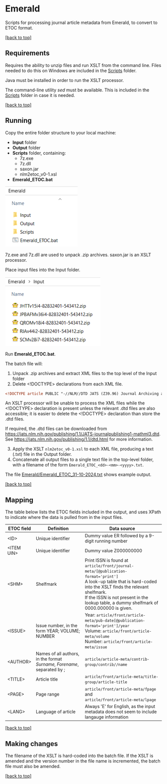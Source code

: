 # Emerald <a id="Emerald"/>
Scripts for processing journal article metadata from Emerald, to convert to ETOC format.

[[back to top]](#Emerald)

## Requirements

Requires the ability to unzip files and run XSLT from the command line. 
Files needed to do this on Windows are included in the [Scripts](https://github.com/victoriamorris/ETOC/tree/main/Emerald/Scripts) folder.

Java must be installed in order to run the XSLT processor.

The command-line utility _sed_ must be available. This is included in the [Scripts](https://github.com/victoriamorris/ETOC/tree/main/Emerald/Scripts) folder in case it is needed.

[[back to top]](#Emerald)

## Running

Copy the entire folder structure to your local machine:
- **Input** folder
- **Output** folder
- **Scripts** folder, containing:
  - 7z.exe
  - 7z.dll
  - saxon.jar
  - nlm2etoc_v0-1.xsl
- **Emerald_ETOC.bat**

![Set up folder structure](https://github.com/victoriamorris/ETOC/blob/main/img/setup_files.png)

7z.exe and 7z.dll are used to unpack .zip archives.
saxon.jar is an XSLT processor.

Place input files into the Input folder.

![Place input files into the Input folder](https://github.com/victoriamorris/ETOC/blob/main/img/input_folder.png)

Run **Emerald_ETOC.bat**. 

The batch file will:
1. Unpack .zip archives and extract XML files to the top level of the Input folder
2. Delete <!DOCTYPE> declarations from each XML file.

```xslt
<!DOCTYPE article PUBLIC "-//NLM//DTD JATS (Z39.96) Journal Archiving and Interchange DTD with MathML3 v1.1d1 20130915//EN" "JATS-archivearticle1-mathml3.dtd">
```

   An XSLT processor will be unable to process the XML files while the <!DOCTYPE> declaration is present 
   unless the relevant .dtd files are also accessible; 
   it is easier to delete the <!DOCTYPE> declaration than store the .dtd files.

   If required, the .dtd files can be downloaded from 
   https://jats.nlm.nih.gov/publishing/1.1/JATS-journalpublishing1-mathml3.dtd. 
   See https://jats.nlm.nih.gov/publishing/1.1/dtd.html for more information.

3. Apply the XSLT ```nlm2etoc_v0-1.xsl``` to each XML file, producing a text (.txt) file in the Output folder.
4. Concatenate all output files to a single text file in the top-level folder, with a filename of the form ```Emerald_ETOC_<dd>-<mm>-<yyyy>.txt```.

The file [Emerald/Emerald_ETOC_31-10-2024.txt](https://github.com/victoriamorris/ETOC/blob/265ced67c021a5fd8fae3a793b930cf3aad3483a/Emerald/Emerald_ETOC_31-10-2024.txt) shows example output.

[[back to top]](#Emerald)

## Mapping

The table below lists the ETOC fields included in the output, and uses XPath to indicate where the data is pulled from in the input files.

| ETOC field | Definition | Data source |
| ---------- | ---------- | ----------- |
| \<ID> | Unique identifier | Dummy value ER followed by a 9-digit running number |
| \<ITEM UIN> | Unique identifier | Dummy value Z000000000 |
| \<SHM> | Shelfmark | Print ISSN is found at ```article/front/journal-meta/[@publication-format='print']```<br/>A look-up table that is hard-coded into the XSLT finds the relevant shelfmark.<br/>If the ISSN is not present in the lookup table, a dummy shelfmark of 0000.000000 is given. 
| \<ISSUE> | Issue number, in the form YEAR; VOLUME; NUMBER | Year: ```article/front/article-meta/pub-date[@publication-format='print']/year```<br/>Volume: ```article/front/article-meta/volume```<br/>Number: ```article/front/article-meta/issue``` |
| \<AUTHOR> | Names of all authors, in the format _Surname, Forename_, separated by ; | ```article/article-meta/contrib-group/contrib//name``` |
| \<TITLE> | Article title | ```article/front/article-meta/title-group/article-title``` |
| \<PAGE> | Page range | ```article/front/article-meta/fpage``` and <br/> ```article/front/article-meta/lpage``` |
| \<LANG> | Language of article | Always 'E' for English, as the input metadata does not seem to include langauge information |

[[back to top]](#Emerald)

## Making changes

The filename of the XSLT is hard-coded into the batch file.
If the XSLT is amended and the version number in the file name is incremented, the batch file must also be amended.

[[back to top]](#Emerald)
